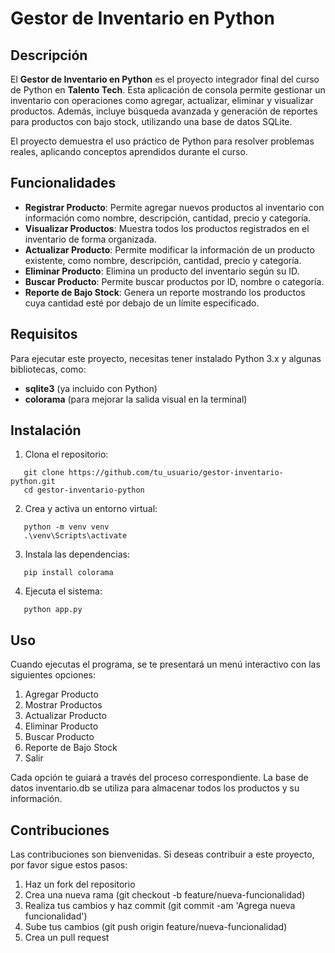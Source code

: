 # Gestor de Inventario en Python

## Descripción

El **Gestor de Inventario en Python** es el proyecto integrador final del curso de Python en **Talento Tech**. Esta aplicación de consola permite gestionar un inventario con operaciones como agregar, actualizar, eliminar y visualizar productos. Además, incluye búsqueda avanzada y generación de reportes para productos con bajo stock, utilizando una base de datos SQLite.

El proyecto demuestra el uso práctico de Python para resolver problemas reales, aplicando conceptos aprendidos durante el curso.

## Funcionalidades

- **Registrar Producto**: Permite agregar nuevos productos al inventario con información como nombre, descripción, cantidad, precio y categoría.
- **Visualizar Productos**: Muestra todos los productos registrados en el inventario de forma organizada.
- **Actualizar Producto**: Permite modificar la información de un producto existente, como nombre, descripción, cantidad, precio y categoría.
- **Eliminar Producto**: Elimina un producto del inventario según su ID.
- **Buscar Producto**: Permite buscar productos por ID, nombre o categoría.
- **Reporte de Bajo Stock**: Genera un reporte mostrando los productos cuya cantidad esté por debajo de un límite especificado.

## Requisitos

Para ejecutar este proyecto, necesitas tener instalado Python 3.x y algunas bibliotecas, como:

- **sqlite3** (ya incluido con Python)
- **colorama** (para mejorar la salida visual en la terminal)

## Instalación
1. Clona el repositorio:
   
  ```
     git clone https://github.com/tu_usuario/gestor-inventario-python.git
     cd gestor-inventario-python
  ```
2. Crea y activa un entorno virtual:

  ```
     python -m venv venv
     .\venv\Scripts\activate
  ```
3. Instala las dependencias:

  ```
     pip install colorama
  ```
4. Ejecuta el sistema:

  ```
     python app.py
  ```
## Uso
Cuando ejecutas el programa, se te presentará un menú interactivo con las siguientes opciones:

1. Agregar Producto
2. Mostrar Productos
3. Actualizar Producto
4. Eliminar Producto
5. Buscar Producto
6. Reporte de Bajo Stock
7. Salir

Cada opción te guiará a través del proceso correspondiente. La base de datos inventario.db se utiliza para almacenar todos los productos y su información.

## Contribuciones
Las contribuciones son bienvenidas. Si deseas contribuir a este proyecto, por favor sigue estos pasos:

1. Haz un fork del repositorio
2. Crea una nueva rama (git checkout -b feature/nueva-funcionalidad)
3. Realiza tus cambios y haz commit (git commit -am 'Agrega nueva funcionalidad')
4. Sube tus cambios (git push origin feature/nueva-funcionalidad)
5. Crea un pull request
   
